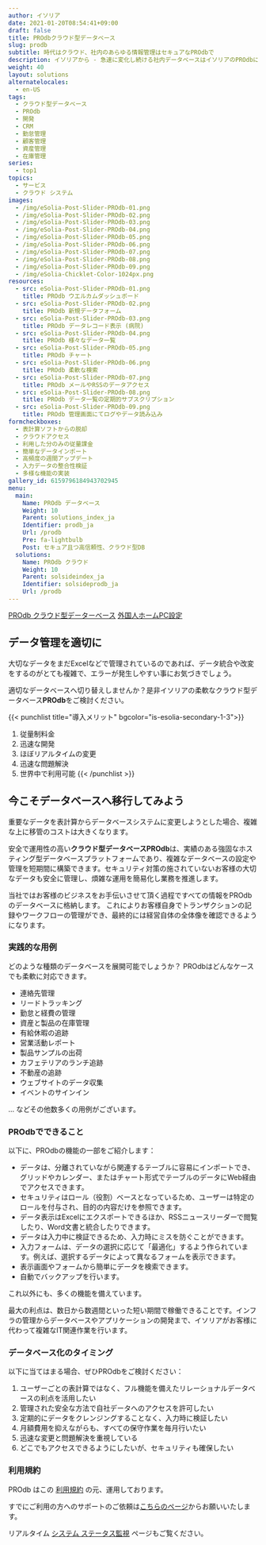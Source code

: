 ```yaml
---
author: イソリア
date: 2021-01-20T08:54:41+09:00
draft: false
title: PROdbクラウド型データベース
slug: prodb
subtitle: 時代はクラウド、社内のあらゆる情報管理はセキュアなPROdbで
description: イソリアから - 急速に変化し続ける社内データベースはイソリアのPROdbにて一括管理。その他ソフトウェア開発も
weight: 40
layout: solutions
alternatelocales:
  - en-US
tags:
  - クラウド型データベース
  - PROdb
  - 開発
  - CRM
  - 勤怠管理
  - 顧客管理
  - 資産管理
  - 在庫管理
series:
  - top1
topics:
  - サービス
  - クラウド システム
images:
  - /img/eSolia-Post-Slider-PROdb-01.png
  - /img/eSolia-Post-Slider-PROdb-02.png
  - /img/eSolia-Post-Slider-PROdb-03.png
  - /img/eSolia-Post-Slider-PROdb-04.png
  - /img/eSolia-Post-Slider-PROdb-05.png
  - /img/eSolia-Post-Slider-PROdb-06.png
  - /img/eSolia-Post-Slider-PROdb-07.png
  - /img/eSolia-Post-Slider-PROdb-08.png
  - /img/eSolia-Post-Slider-PROdb-09.png  
  - /img/eSolia-Chicklet-Color-1024px.png
resources:
  - src: eSolia-Post-Slider-PROdb-01.png
    title: PROdb ウエルカムダッシュボード
  - src: eSolia-Post-Slider-PROdb-02.png
    title: PROdb 新規データフォーム
  - src: eSolia-Post-Slider-PROdb-03.png
    title: PROdb データレコード表示 (病院)
  - src: eSolia-Post-Slider-PROdb-04.png
    title: PROdb 様々なデータ一覧
  - src: eSolia-Post-Slider-PROdb-05.png
    title: PROdb チャート
  - src: eSolia-Post-Slider-PROdb-06.png
    title: PROdb 柔軟な検索
  - src: eSolia-Post-Slider-PROdb-07.png
    title: PROdb メールやRSSのデータアクセス
  - src: eSolia-Post-Slider-PROdb-08.png
    title: PROdb データ一覧の定期的サブスクリプション
  - src: eSolia-Post-Slider-PROdb-09.png
    title: PROdb 管理画面にてログやデータ読み込み
formcheckboxes:
  - 表計算ソフトからの脱却
  - クラウドアクセス
  - 利用した分のみの従量課金
  - 簡単なデータインポート
  - 高頻度の週間アップデート
  - 入力データの整合性検証
  - 多様な機能の実装
gallery_id: 6159796184943702945
menu:
  main:
    Name: PROdb データベース
    Weight: 10
    Parent: solutions_index_ja
    Identifier: prodb_ja
    Url: /prodb
    Pre: fa-lightbulb
    Post: セキュア且つ高信頼性、クラウド型DB
  solutions:
    Name: PROdb クラウド
    Weight: 10
    Parent: solsideindex_ja
    Identifier: solsideprodb_ja
    Url: /prodb
---
```


<div class="buttons has-addons is-hidden-tablet">
  <a class="button" href="/solutions"><span class="icon"><i class="fas fa-anchor"></i></span></a>
  <a class="button is-active" href="/prodb">PROdb クラウド型データーベース</a>
  <a class="button" href="/japan-expat-home-setup">外国人ホームPC設定</a>  
</div>

## データ管理を適切に

大切なデータをまだExcelなどで管理されているのであれば、データ統合や改変をするのがとても複雑で、エラーが発生しやすい事にお気づきでしょう。

適切なデータベースへ切り替えしませんか？是非イソリアの柔軟なクラウド型データベース**PROdb**をご検討ください。

{{< punchlist title="導入メリット" bgcolor="is-esolia-secondary-1-3">}}
1. 従量制料金
1. 迅速な開発
1. ほぼリアルタイムの変更
1. 迅速な問題解決
1. 世界中で利用可能
{{< /punchlist >}}

## 今こそデータベースへ移行してみよう

重要なデータを表計算からデータベースシステムに変更しようとした場合、複雑な上に移管のコストは大きくなります。

安全で運用性の高い**クラウド型データベースPROdb**は、実績のある強固なホスティング型データベースプラットフォームであり、複雑なデータベースの設定や管理を短期間に構築できます。セキュリティ対策の施されていないお客様の大切なデータも安全に管理し、煩雑な運用を簡易化し業務を推進します。


当社ではお客様のビジネスをお手伝いさせて頂く過程ですべての情報をPROdbのデータベースに格納します。
これによりお客様自身でトランザクションの記録やワークフローの管理ができ、最終的には経営自体の全体像を確認できるようになります。

### 実践的な用例

どのような種類のデータベースを展開可能でしょうか？
PROdbはどんなケースでも柔軟に対応できます。

* 連絡先管理
* リードトラッキング
* 勤怠と経費の管理
* 資産と製品の在庫管理
* 有給休暇の追跡
* 営業活動レポート
* 製品サンプルの出荷
* カフェテリアのランチ追跡
* 不動産の追跡
* ウェブサイトのデータ収集
* イベントのサインイン

... などその他数多くの用例がございます。

### PROdbでできること

以下に、PROdbの機能の一部をご紹介します：

* データは、分離されていながら関連するテーブルに容易にインポートでき、グリッドやカレンダー、またはチャート形式でテーブルのデータにWeb経由でアクセスできます。
* セキュリティはロール（役割）ベースとなっているため、ユーザーは特定のロールを付与され、目的の内容だけを参照できます。
* データ表示はExcelにエクスポートできるほか、RSSニュースリーダーで閲覧したり、Word文書と統合したりできます。
* データは入力中に検証できるため、入力時にミスを防ぐことができます。
* 入力フォームは、データの選択に応じて「最適化」するよう作られています。例えば、選択するデータによって異なるフォームを表示できます。
* 表示画面やフォームから簡単にデータを検索できます。
* 自動でバックアップを行います。

これ以外にも、多くの機能を備えています。

最大の利点は、数日から数週間といった短い期間で稼働できることです。インフラの管理からデータベースやアプリケーションの開発まで、イソリアがお客様に代わって複雑なIT関連作業を行います。

### データベース化のタイミング

以下に当てはまる場合、ぜひPROdbをご検討ください：

1. ユーザーごとの表計算ではなく、フル機能を備えたリレーショナルデータベースの利点を活用したい
1. 管理された安全な方法で自社データへのアクセスを許可したい
1. 定期的にデータをクレンジングすることなく、入力時に検証したい
1. 月額費用を抑えながらも、すべての保守作業を毎月行いたい
1. 迅速な変更と問題解決を重視している
1. どこでもアクセスできるようにしたいが、セキュリティも確保したい

### 利用規約

PROdb はこの [利用規約](/prodb-tos) の元、運用しております。

すでにご利用の方へのサポートのご依頼は[こちらのページ](/prodb-support)からお願いいたします。

リアルタイム <a class="link" href="https://status.esolia.pro" target="_blank">システム ステータス監視</a> ページもご覧ください。
